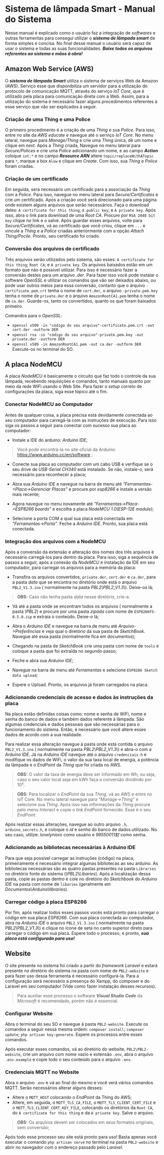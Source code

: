 ﻿# Sistema de lâmpada Smart  - Manual do Sistema

Nesse manual é explicado como o usuário faz a integração de *softwares* e outras ferramentas para consegui utilizar o ***sistema de lâmpada smart*** de forma simples e concisa. No final desse manual o usuário será capaz de usar o sistema e todas as suas funcionalidades. ***Baixe todos os arquivos referentes ao sistema e mãos à obra!***

## Amazon Web Service (AWS)
O ***sistema de lâmpada Smart*** utiliza o sistema de serviços Web da Amazon (AWS). Serviço esse que disponibiliza um servidor para a utilização do protocolo de comunicação MQTT, através do serviço *IoT Core*, que é utilizado pela placa para comunicação direta com a Web.
Assim, para a utilização do sistema é necessário fazer alguns procedimentos referentes à esse serviço que vão ser explicados à seguir.

###  Criação de uma Thing e uma Police
O primeiro procedimento é a criação de uma *Thing* e sua *Police*. Para isso, entre no site da *AWS educate*  e navegue até o serviço *IoT Core*. No menu lateral, navegue para *Manage/Thing* e crie uma *Thing* única, dê um nome e clique em *next*. Após a *Thing* criada, Navegue no menu lateral para *Secure/Polices* e crie uma *Police*  adicionando um nome, e ao campo ***Action***  coloque ``iot:*`` e no campo ***Resource ARN*** altere  ``topic/replaceWithATopic`` para ``*``, marque a box ``Alow`` e clique em *Create*. Com isso, sua *Thing* e *Police* foram criadas.

### Criação de um certificado
Em seguida, será necessário um certificado para a associação da *Thing* com a *Police*. Para isso, navegue no menu lateral para *Secure/Certificates* e crie um certificado. Após a criação você será direcionado para uma página onde existem alguns arquivos que serão necessários. Faça o download deles: ``A certificate for this thing``; ``A public key``; e ``A private key``. Após isso, abra o link para download de uma *Root CA*. Procure por ``RSA 2048 bit key`` clique no link e o salve. Após guardar esses arquivos, volte para *Secure/Certificates*, vá ao certificado que você criou, clique em ``...`` e vincule a *Thing* e a *Police* criadas anteriormente com a opção *Attach Thing/Pocile*. Pronto, seu certificado foi criado.

### Conversão dos arquivos de certificado
Três arquivos serão utilizados pelo sistema, são esses: ``A certificate for this thing``; ``Root CA``;  e ``A private key``. Os arquivos baixados estão em um formato que não é possível utilizar. Para isso é necessário fazer a conversão destes para um arquivo *.der*. Para fazer isso você pode instalar o software *OpenSSL* e utilizar os comandos que vão ser deixados abaixo, ou pode usar outros meios para essa conversão, contanto que o arquivo ``-certificate.pem.crt`` tenha o nome de ``cert.der``, o arquivo ``-private.pem.key`` tenha o nome de ``private.der`` e o arquivo ``AmazonRootCA1.pem`` tenha o nome de ``ca.der``. Guarde-os, tanto os convertidos, quanto os que foram baixados primeiro.

Comandos para o *OpenSSL*:
- ``openssl x509 -in "código do seu arquivo"-certificate.pem.crt -out cert.der -outform DER``
- ``openssl rsa -in "código do seu arquivo"-private.pem.key -out private.der -outform DER``
- ``openssl x509 -in AmazonRootCA1.pem -out ca.der -outform DER``
Execute-os no terminal do SO.

## A placa NodeMCU
A placa *NodeMCU* é basicamente o circuito que faz todo o controle da sua lâmpada, recebendo requisições e comandos, tanto manuais quanto por meio da rede WiFi usando o Web Site. Para fazer o *setup* correto de configurações da placa, siga esse tópico até o fim.

### Conectar NodeMCU ao Computador
Antes de qualquer coisa, a placa precisa está devidamente conectada ao seu computador para carregá-la com as instruções de execução. Para isso siga os passos a seguir para conectar com sucesso sua placa ao computador:

- Instale a IDE do arduino: *Arduino IDE*;
> Você pode encontrá-la no site oficial da *Arduino*: https://www.arduino.cc/en/software ;

- Conecte sua placa ao computador com um cabo USB e verifique se o seu drive de *USB-Serial CH340* está instalado. Se não, instale-o, será necessário para reconhecer a placa;

 - Abra sua *Arduino IDE*  e navegue na barra de menu até *"Ferramentas->Placa->Gerenciar Placas"* e procure por *esp8266* e instale a versão mais recente;

- Agora navegue no menu novamente até *"Ferramentas->Placa->ESP8266 boards*" e escolha a placa *NodeMCU 1.0(ESP-12E module)*;

- Selecione a porta COM a qual sua placa está conectada em *"Ferramentas->Porta"*. Feche a *Arduino IDE*. Pronto, sua placa está conectada.

###  Integração dos arquivos com a NodeMCU
Após a conversão da extensão e alteração dos nomes dos três arquivos é necessário carregá-los para dentro da placa. Para isso, siga a sequência de passos a seguir, após a conexão da *NodeMCU* e instalação da IDE em seu computador, para carregar os arquivos para a memória da placa:

- Transfira os arquivos convertidos, ``private.der``, ``cert.der`` e ``ca.der``, para a pasta *data* que se encontra no diretório onde está o arquivo ``PBL2_V1.3.ino``  ( normalmente na pasta *PBL2\PBL2_V1.3\\*). Deixe-os lá;
>**OBS:** Caso não tenha pasta *data* nesse diretório, crie-a.

- Vá até a pasta onde se encontram todos os arquivos ( normalmente a pasta *\PBL2*) e procure por uma pasta *zipada* com nome de ``ESP8266FS-0.5.0.zip`` e extraia o conteúdo. Deixe-o lá;

- Abra o *Arduino IDE* e navegue na barra de menu até *Arquivo->Preferências* e veja qual o diretório da sua pasta de *SketchBook*. Navegue até essa pasta (normalmente fica em documentos);

- Chegando na pasta de *SketchBook* crie uma pasta com nome de ``tools`` e coloque a pasta que foi extraída no segundo passo;

- Feche e abra sua *Arduino IDE*;

- Navegue na barra de menu até *Ferramentas* e selecione ``ESP8266 Sketch data upload``;

- Espere o Upload. Pronto, os arquivos já foram carregados na placa.

###  Adicionando credenciais de acesso e dados às instruções da placa
Na placa estão definidas coisas como: nome e senha de WiFi, nome e senha do banco de dados e também dados referente à lâmpada. São algumas credenciais e dados pessoais que são necessárias para o funcionamento do sistema. Então, é necessário que você altere esses dados de acordo com a sua realidade.

Para realizar essa alteração navegue à pasta onde está contida o arquivo ``PBL2_V1.3.ino`` ( normalmente na pasta *PBL2\PBL2_V1.3\\*) e abra-o com a *Arduino IDE*. Já na *Arduino IDE* navegue até o arquivo ``credenciais.h`` e modifique os dados de WiFi, o valor da sua taxa local de energia, a potência da lâmpada e o *EndPoint* da *Thing* que foi criada no AWS.
> **OBS:** O valor da taxa de energia deve ser informado em Wh, ou seja, caso o seu valor local seja em kWh faça a conversão dividindo por 10³.

> **OBS:** Para localizar o *EndPoint* da sua *Thing*, vá ao AWS e entre no IoT Core. No menu lateral navegue para *"Manage->Thing"* e selecione sua *Thing*. Após isso nas informações da *Thing* procure pelo menu *Interact* e copie o link *EndPoint* fornecido. Esse é o seu *EndPoint*.

Após realizar essas alterações, navegue ao outro arquivo ``.h``, ``arduino_secrets.h``, e coloque o *id* e *senha* do banco de dados utilizado. No seu caso, utilize: *lonelynioro* como usuário e *99550011$f* como senha.

### Adicionando as bibliotecas necessárias à Arduino IDE

Para que seja possível carregar as instruções (código) na placa, primeiramente é necessário integrar algumas bibliotecas ao seu arduino. As bibliotecas necessárias são as quatro pastas presentes na pasta ``Libraries`` no diretório fonte do sistema (*\PBL2\Libaries*). Após a localização dessa pasta, copie as pastas dentro e cole no diretório do *Sketchbook* do *Arduino IDE* na pasta com nome de ``libaries`` (geralmente em *Documentos\Arduino\libraries*).

### Carregar código à placa ESP8266
Por fim, após realizar todos esses passos vocês está pronto para carregar o código em sua placa *ESP8266*. Com sua placa conectada ao computador, abra na *Arduino IDE* o arquivo ``PBL2_V1.3.ino`` ( normalmente na pasta *PBL2\PBL2_V1.3\\*)  e clique no ícone de seta no canto superior direto para carregar o código em sua placa. Espere todo o processo, e pronto, ***sua placa está configurada para uso!***

## Website
O site presente no sistema foi criado a partir do *framework Laravel* e estará presente no diretório do sistema na pasta com nome de ``PBL2-website`` e para fazer uso dessa ferramenta é necessário configurá-la. Para a configuração será necessário a presença do Xampp, do composer e do Laravel em seu computador (Vide como fazer instalação desses recursos).
>Para auxiliar esse processo o software ***Visual Studio Code*** da *Microsoft* é recomendado, porém não é essencial.

### Configurar Website
Abra o terminal do seu SO e navegue à pasta ``PBL2-website``. Execute os comandos a seguir nessa mesma ordem: ``composer install``; ``composer update``; ``php artisan key:generate``. Espere os processos entre esses comandos.

Após executar esses comandos, vá ao diretório do website, ``PBL2\PBL2-website``, crie um arquivo com nome vazio e extensão ``.env``, abra o arquivo ``.env.example`` e copie todo o seu conteúdo para o arquivo ``.env``.

### Credenciais MQTT no Website
Abra o arquivo ``.env`` e vá ao final do mesmo e você verá  vários comandos MQTT.  Serão necessários alterar alguns desses:
- Altere o ``MQTT_HOST`` colocando o *EndPoint* da Thing do AWS;
- Altere, em seguida, o ``MQTT_TLS_CA_FILE``,  o ``MQTT_TLS_CLIENT_CERT_FILE`` e o ``MQTT_TLS_CLIENT_CERT_KEY_FILE``, colocando os diretórios da ``Root CA``, do ``A certificate for this thing`` e da ``A private key``. Salve o arquivo.
> **OBS:** Os arquivos devem ser colocados em seus formatos originais, sem conversão;

Após todo esse processo seu site está pronto para uso! Basta apenas você executar o comando ``php artisan serve`` no terminal na pasta ``PBL2-website`` e abrir no navegador com o endereço passado pelo *Laravel*.
